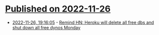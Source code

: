 # [Published on 2022-11-26](index.md)

* [2022-11-26, 19:16:05](https://news.ycombinator.com/item?id=33755651) - [Remind HN: Heroku will delete all free dbs and shut down all free dynos Monday](https://news.ycombinator.com/item?id=33755651)
